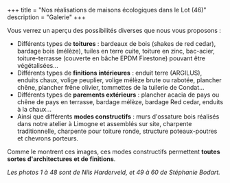 +++
title = "Nos réalisations de maisons écologiques dans le Lot (46)"
description = "Galerie"
+++

Vous verrez un aperçu des possibilités diverses que nous vous proposons :

* Différents types de **toitures** : bardeaux de bois (shakes de red cedar), bardage bois (mélèze), tuiles en terre cuite, toiture en zinc, bac-acier, toiture-terrasse (couverte en bâche EPDM Firestone) pouvant être végétalisées...
* Différents types de **finitions intérieures** : enduit terre (ARGILUS), enduits chaux, volige peuplier, volige mélèze brute ou rabotée, plancher chêne, plancher frêne olivier, tommettes de la tuilerie de Condat...
* Différents types de **parements extérieurs** : plancher acacia de pays ou chêne de pays en terrasse, bardage mélèze, bardage Red cedar, enduits à la chaux...
* Ainsi que différents **modes constructifs** : murs d'ossature bois réalisés dans notre atelier à Limogne et assemblés sur site, charpente traditionnelle, charpente pour toiture ronde, structure poteaux-poutres et chevrons porteurs.

Comme le montrent ces images, ces modes constructifs permettent **toutes sortes d'architectures et de finitions**.

*Les photos 1 à 48 sont de Nils Harderveld, et 49 à 60 de Stéphanie Bodart.*
